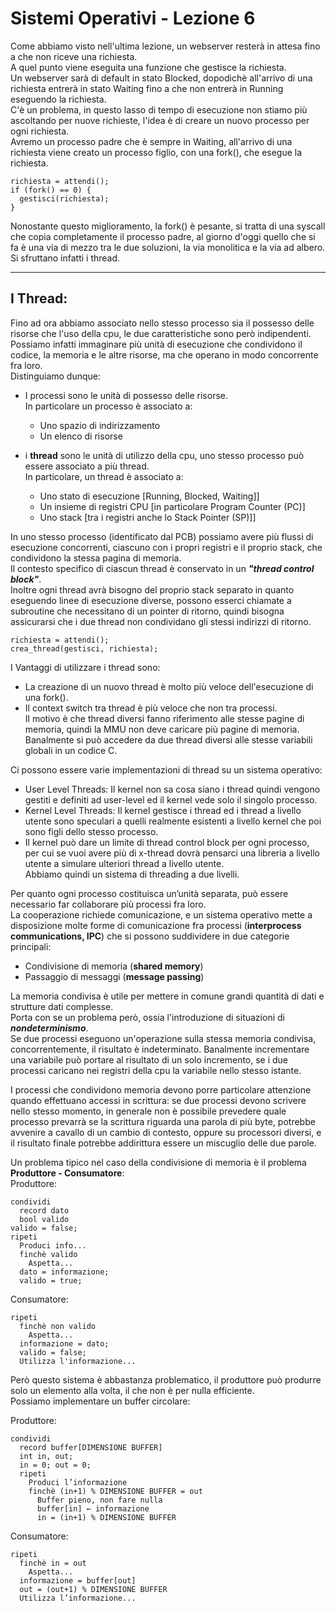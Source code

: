 <script type="text/javascript"
  src="https://cdnjs.cloudflare.com/ajax/libs/mathjax/2.7.0/MathJax.js?config=TeX-AMS_CHTML">
</script>
<script type="text/x-mathjax-config">
  MathJax.Hub.Config({
    tex2jax: {
      inlineMath: [['$','$'], ['\\(','\\)']],
      processEscapes: true},
      jax: ["input/TeX","input/MathML","input/AsciiMath","output/CommonHTML"],
      extensions: ["tex2jax.js","mml2jax.js","asciimath2jax.js","MathMenu.js","MathZoom.js","AssistiveMML.js", "[Contrib]/a11y/accessibility-menu.js"],
      TeX: {
      extensions: ["AMSmath.js","AMSsymbols.js","noErrors.js","noUndefined.js"],
      equationNumbers: {
      autoNumber: "AMS"
      }
    }
  });
</script>

# Sistemi Operativi - Lezione 6  

Come abbiamo visto nell'ultima lezione, un webserver resterà in attesa fino a che non riceve una richiesta.  
A quel punto viene eseguita una funzione che gestisce la richiesta.  
Un webserver sarà di default in stato Blocked, dopodichè all'arrivo di una richiesta entrerà in stato Waiting fino a che non entrerà in Running eseguendo la richiesta.  
C'è un problema, in questo lasso di tempo di esecuzione non stiamo più ascoltando per nuove richieste, l'idea è di creare un nuovo processo per ogni richiesta.  
Avremo un processo padre che è sempre in Waiting, all'arrivo di una richiesta viene creato un processo figlio, con una fork(), che esegue la richiesta.  

```
richiesta = attendi();
if (fork() == 0) {
  gestisci(richiesta);
}
```

Nonostante questo miglioramento, la fork() è pesante, si tratta di una syscall che copia completamente il processo padre, al giorno d'oggi quello che si fa è una via di mezzo tra le due soluzioni, la via monolitica e la via ad albero.  
Si sfruttano infatti i thread.  

---
I Thread:  
---------  

Fino ad ora abbiamo associato nello stesso processo sia il possesso delle risorse che l'uso della cpu, le due caratteristiche sono però indipendenti.  
Possiamo infatti immaginare più unità di esecuzione che condividono il codice, la memoria e le altre risorse, ma che operano in modo concorrente fra loro.  
Distinguiamo dunque:  
- I processi sono le unità di possesso delle risorse.  
  In particolare un processo è associato a:  
  - Uno spazio di indirizzamento
  - Un elenco di risorse

- i **thread** sono le unità di utilizzo della cpu, uno stesso processo può essere associato a più thread.  
  In particolare, un thread è associato a:  
  - Uno stato di esecuzione [Running, Blocked, Waiting]]  
  - Un insieme di registri CPU [in particolare Program Counter (PC)]  
  - Uno stack [tra i registri anche lo Stack Pointer (SP)]]  

In uno stesso processo (identificato dal PCB) possiamo avere più flussi di esecuzione concorrenti, ciascuno con i propri registri e il proprio stack, che condividono la stessa pagina di memoria.  
Il contesto specifico di ciascun thread è conservato in un ***"thread control block"***.  
Inoltre ogni thread avrà bisogno del proprio stack separato in quanto eseguendo linee di esecuzione diverse, possono esserci chiamate a subroutine che necessitano di un pointer di ritorno, quindi bisogna assicurarsi che i due thread non condividano gli stessi indirizzi di ritorno.  

```
richiesta = attendi();
crea_thread(gestisci, richiesta);
```

I Vantaggi di utilizzare i thread sono:  
- La creazione di un nuovo thread è molto più veloce dell'esecuzione di una fork().  
- Il context switch tra thread è più veloce che non tra processi.  
  Il motivo è che thread diversi fanno riferimento alle stesse pagine di memoria, quindi la MMU non deve caricare più pagine di memoria.  
  Banalmente si può accedere da due thread diversi alle stesse variabili globali in un codice C.  

Ci possono essere varie implementazioni di thread su un sistema operativo:  
- User Level Threads: Il kernel non sa cosa siano i thread quindi vengono gestiti e definiti ad user-level ed il kernel vede solo il singolo processo.  
- Kernel Level Threads: Il kernel gestisce i thread ed i thread a livello utente sono speculari a quelli realmente esistenti a livello kernel che poi sono figli dello stesso processo.  
- Il kernel può dare un limite di thread control block per ogni processo, per cui se vuoi avere più di x-thread dovrà pensarci una libreria a livello utente a simulare ulteriori thread a livello utente.  
  Abbiamo quindi un sistema di threading a due livelli.  

Per quanto ogni processo costituisca un’unità separata, può essere necessario far collaborare più processi fra loro.  
La cooperazione richiede comunicazione, e un sistema operativo mette a disposizione molte forme di comunicazione fra processi (**interprocess communications, IPC**) che si possono suddividere in due categorie principali:  
- Condivisione di memoria (**shared memory**)  
- Passaggio di messaggi (**message passing**)  

La memoria condivisa è utile per mettere in comune grandi quantità di dati e strutture dati complesse.  
Porta con se un problema però, ossia l'introduzione di situazioni di ***nondeterminismo***.  
Se due processi eseguono un'operazione sulla stessa memoria condivisa, concorrentemente, il risultato è indeterminato. Banalmente incrementare una variabile può portare al risultato di un solo incremento, se i due processi caricano nei registri della cpu la variabile nello stesso istante.  

I processi che condividono memoria devono porre particolare attenzione quando effettuano accessi in scrittura: se due processi devono scrivere nello stesso momento, in generale non è possibile prevedere quale processo prevarrà se la scrittura riguarda una parola di più byte, potrebbe avvenire a cavallo di un cambio di contesto, oppure su processori diversi, e il risultato finale potrebbe addirittura essere un miscuglio delle due parole.  

Un problema tipico nel caso della condivisione di memoria è il problema **Produttore - Consumatore**:  
Produttore:  

```
condividi
  record dato
  bool valido
valido = false;
ripeti
  Produci info...
  finchè valido
    Aspetta...
  dato = informazione;
  valido = true;
```

Consumatore:

```
ripeti
  finchè non valido
    Aspetta...
  informazione = dato;
  valido = false;
  Utilizza l'informazione...
```

Però questo sistema è abbastanza problematico, il produttore può produrre solo un elemento alla volta, il che non è per nulla efficiente.  
Possiamo implementare un buffer circolare:  

Produttore:  

```
condividi
  record buffer[DIMENSIONE BUFFER]
  int in, out;
  in = 0; out = 0;
  ripeti
    Produci l’informazione
    finchè (in+1) % DIMENSIONE BUFFER = out
      Buffer pieno, non fare nulla
      buffer[in] ← informazione
      in = (in+1) % DIMENSIONE BUFFER
```

Consumatore:  

```
ripeti
  finchè in = out  
    Aspetta...  
  informazione = buffer[out]
  out = (out+1) % DIMENSIONE BUFFER
  Utilizza l’informazione...
```

